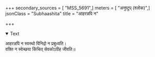 +++
secondary_sources = [ "MSS_5691",]
meters = [ "अनुष्टुप् (श्लोक)",]
jsonClass = "Subhaashita"
title = "आहरन्नपि न"

+++

<details open><summary>Text</summary>

आहरन्नपि न स्वस्थो विनिद्रो न प्रबुध्यति।  
वक्ति न स्वेच्छया किंचित् सेवकोऽपीह जीवति॥
</details>
